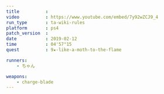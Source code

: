 ```yaml
---
title          :
video          : https://www.youtube.com/embed/7y92wZCJ9_4
run_type       : ta-wiki-rules
platform       : ps4
patch_version  : 
date           : 2019-02-12
time           : 04'57"15
quest          : 9★-like-a-moth-to-the-flame

runners:
    - ちゃん

weapons:
    - charge-blade
---
```

